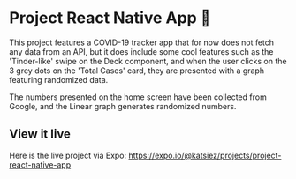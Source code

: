# Project React Native App 📱

This project features a COVID-19 tracker app that for now does not fetch any data from an API, but it does include some cool features such as the 'Tinder-like' swipe on the Deck component, and when the user clicks on the 3 grey dots on the 'Total Cases' card, they are presented with a graph featuring randomized data.

The numbers presented on the home screen have been collected from Google, and the Linear graph generates randomized numbers. 


## View it live

Here is the live project via Expo: https://expo.io/@katsiez/projects/project-react-native-app 
